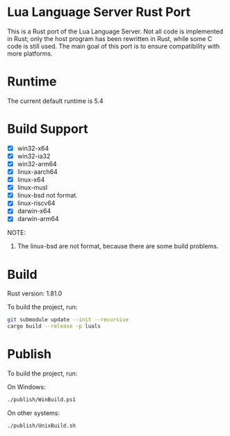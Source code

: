 # Lua Language Server Rust Port

This is a Rust port of the Lua Language Server. Not all code is implemented in Rust; only the host program has been rewritten in Rust, while some C code is still used. The main goal of this port is to ensure compatibility with more platforms.

# Runtime

The current default runtime is 5.4

# Build Support

- [x] win32-x64
- [x] win32-ia32
- [x] win32-arm64
- [x] linux-aarch64
- [x] linux-x64
- [x] linux-musl
- [x] linux-bsd  not format.
- [x] linux-riscv64
- [x] darwin-x64
- [x] darwin-arm64

NOTE: 
1. The linux-bsd are not format, because there are some build problems.

# Build

Rust version: 1.81.0

To build the project, run:

```bash
git submodule update --init --recursive
cargo build --release -p luals
```

# Publish

To build the project, run: 

On Windows:
```bash
./publish/WinBuild.ps1
```

On other systems:
```bash
./publish/UnixBuild.sh
```

